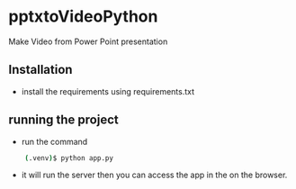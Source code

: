 # pptxtoVideoPython

Make Video from Power Point presentation

## Installation 
* install the requirements using requirements.txt 



## running the project
* run the command
```sh
    (.venv)$ python app.py
```
* it will run the server then you can access the app in the on the browser. 
